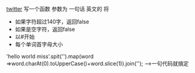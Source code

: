 [twitter]()
写一个函数 参数为 一句话 英文的 将
- 如果字符超过140字，返回false
- 如果是空字符，返回false
- 以#开始
- 每个单词首字母大小 

'hello world miss’.spit('').map(word =>word.charAt(0).toUpperCase()+word.slice(1)).join('');  -->一句代码就搞定